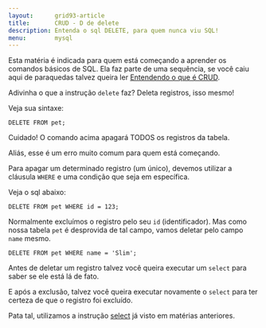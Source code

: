 ```yaml
---
layout:      grid93-article
title:       CRUD - D de delete
description: Entenda o sql DELETE, para quem nunca viu SQL!
menu:        mysql
---
```


Esta matéria é indicada para quem está começando a aprender os comandos básicos de SQL. Ela faz parte de uma sequência, se
você caiu aqui de paraquedas talvez queira ler [Entendendo o que é CRUD](../mysql-crud).

Adivinha o que a instrução `delete` faz? Deleta registros, isso mesmo!

Veja sua sintaxe:

    DELETE FROM pet;

Cuidado! O comando acima apagará TODOS os registros da tabela.

Aliás, esse é um erro muito comum para quem está começando.

Para apagar um determinado registro (um único), devemos utilizar a cláusula `WHERE` e uma condição que seja em específica.

Veja o sql abaixo:

    DELETE FROM pet WHERE id = 123;

Normalmente excluímos o registro pelo seu `id` (identificador). Mas como nossa tabela `pet` é desprovida de tal campo,
vamos deletar pelo campo `name` mesmo.

    DELETE FROM pet WHERE name = 'Slim';
    

Antes de deletar um registro talvez você queira executar um `select` para saber se ele está lá de fato.

E após a exclusão, talvez você queira executar novamente o `select` para ter certeza de que o registro foi excluído.

Pata tal, utilizamos a instrução [select](/sql/mysql-crud-read/) já visto em matérias anteriores.
